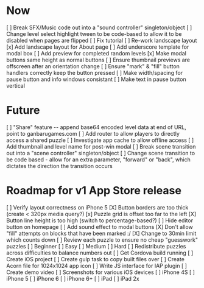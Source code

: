# Now
[ ] Break SFX/Music code out into a "sound controller" singleton/object
[ ] Change level select highlight tween to be code-based to allow it to be disabled
    when pages are flipped
[ ] Fix tutorial
[ ] Re-work landscape layout
[x] Add landscape layout for About page
[ ] Add underscore template for modal box
[ ] Add preview for completed random levels
[x] Make modal buttons same height as normal buttons
[ ] Ensure thumbnail previews are offscreen after an orientation change
[ ] Ensure "mark" & "fill" button handlers correctly keep the button pressed
[ ] Make width/spacing for pause button and info windows consistant
[ ] Make text in pause button vertical

# Future

[ ] "Share" feature -- append base64 encoded level data at end of URL, point to ganbarugames.com
[ ] Add router to allow players to directly access a shared puzzle
[ ] Investigate app cache to allow offline access
[ ] Add thumbnail and level name for post-win modal
[ ] Break scene transition out into a "scene controller" singleton/object
[ ] Change scene transition to be code based - allow for an extra parameter, "forward" or "back", which dictates the direction the transition occurs

# Roadmap for v1 App Store release
[ ] Verify layout correctness on iPhone 5
  [X] Button borders are too thick (create < 320px media query?)
  [x] Puzzle grid is offset too far to the left
  [X] Button line height is too high (switch to percentage-based?)
[ ] Hide editor button on homepage
[ ] Add sound effect to modal buttons
[X] Don't allow "fill" attempts on blocks that have been marked :/
[X] Change to 30min limit which counts down
[ ] Review each puzzle to ensure no cheap "guesswork" puzzles
  [ ] Beginner
  [ ] Easy
  [ ] Medium
  [ ] Hard
[ ] Redistribute puzzles across difficulties to balance numbers out
[ ] Get Cordova build running
  [ ] Create iOS project
  [ ] Create gulp task to copy built files over
[ ] Create Acorn file for 1024x1024 app icon
[ ] Write JS interface for IAP plugin
[ ] Create demo video
[ ] Screenshots for various iOS devices
  [ ] iPhone 4S
  [ ] iPhone 5
  [ ] iPhone 6
  [ ] iPhone 6+
  [ ] iPad
  [ ] iPad 2x
